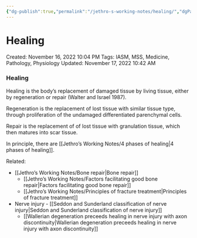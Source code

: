```yaml
---
{"dg-publish":true,"permalink":"/jethro-s-working-notes/healing/","dgPassFrontmatter":true}
---
```



# Healing

Created: November 16, 2022 10:04 PM
Tags: IASM, MSS, Medicine, Pathology, Physiology
Updated: November 17, 2022 10:42 AM

### Healing

Healing is the body’s replacement of damaged tissue by living tissue, either by regeneration or repair (Walter and Israel 1987).

Regeneration is the replacement of lost tissue with similar tissue type, through proliferation of the undamaged differentiated parenchymal cells.

Repair is the replacement of of lost tissue with granulation tissue, which then matures into scar tissue.

In principle, there are [[Jethro’s Working Notes/4 phases of healing\|4 phases of healing]].

Related:

- [[Jethro’s Working Notes/Bone repair\|Bone repair]]
    - [[Jethro’s Working Notes/Factors facilitating good bone repair\|Factors facilitating good bone repair]]
    - [[Jethro’s Working Notes/Principles of fracture treatment\|Principles of fracture treatment]]
- Nerve injury - [[Seddon and Sunderland classification of nerve injury\|Seddon and Sunderland classification of nerve injury]]
    - [[Wallerian degeneration preceeds healing in nerve injury with axon discontinuity\|Wallerian degeneration preceeds healing in nerve injury with axon discontinuity]]